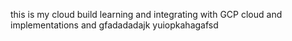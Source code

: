 this is my cloud build learning and integrating with GCP cloud and implementations and gfadadadajk yuiopkahagafsd
